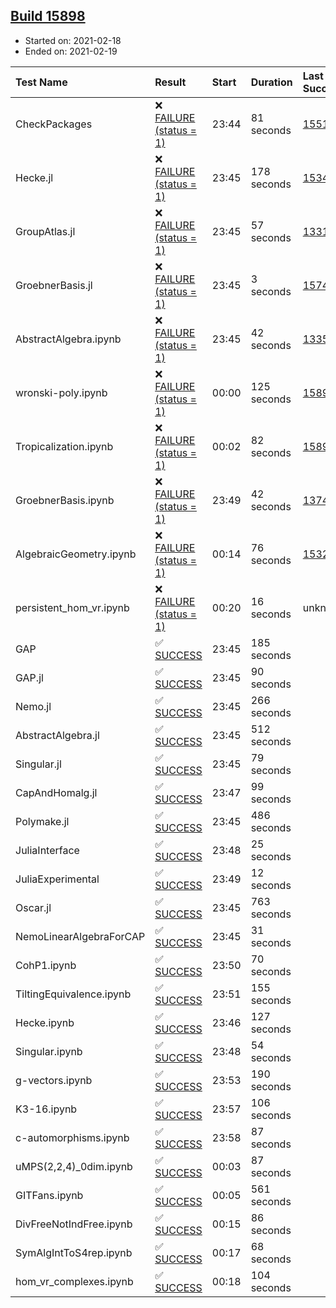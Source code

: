 ## [Build 15898](https://oscarci.mathematik.uni-kl.de/job/oscar/15898/)

* Started on: 2021-02-18
* Ended on: 2021-02-19

| Test Name    | Result | Start | Duration | Last Success | First Failure |
|:-------------|:-------|:------|:---------|:-------------|:--------------|
| CheckPackages | ❌ [FAILURE (status = 1)](https://oscarci.mathematik.uni-kl.de/job/oscar/15898/artifact/logs/build-15898/CheckPackages.log) | 23:44 | 81 seconds | [15514](https://oscarci.mathematik.uni-kl.de/job/oscar/15514/) | [15515](https://oscarci.mathematik.uni-kl.de/job/oscar/15515/) |
| Hecke.jl | ❌ [FAILURE (status = 1)](https://oscarci.mathematik.uni-kl.de/job/oscar/15898/artifact/logs/build-15898/Hecke.jl.log) | 23:45 | 178 seconds | [15344](https://oscarci.mathematik.uni-kl.de/job/oscar/15344/) | [15348](https://oscarci.mathematik.uni-kl.de/job/oscar/15348/) |
| GroupAtlas.jl | ❌ [FAILURE (status = 1)](https://oscarci.mathematik.uni-kl.de/job/oscar/15898/artifact/logs/build-15898/GroupAtlas.jl.log) | 23:45 | 57 seconds | [13311](https://oscarci.mathematik.uni-kl.de/job/oscar/13311/) | [13312](https://oscarci.mathematik.uni-kl.de/job/oscar/13312/) |
| GroebnerBasis.jl | ❌ [FAILURE (status = 1)](https://oscarci.mathematik.uni-kl.de/job/oscar/15898/artifact/logs/build-15898/GroebnerBasis.jl.log) | 23:45 | 3 seconds | [15745](https://oscarci.mathematik.uni-kl.de/job/oscar/15745/) | [15746](https://oscarci.mathematik.uni-kl.de/job/oscar/15746/) |
| AbstractAlgebra.ipynb | ❌ [FAILURE (status = 1)](https://oscarci.mathematik.uni-kl.de/job/oscar/15898/artifact/logs/build-15898/AbstractAlgebra.ipynb.log) | 23:45 | 42 seconds | [13355](https://oscarci.mathematik.uni-kl.de/job/oscar/13355/) | [13356](https://oscarci.mathematik.uni-kl.de/job/oscar/13356/) |
| wronski-poly.ipynb | ❌ [FAILURE (status = 1)](https://oscarci.mathematik.uni-kl.de/job/oscar/15898/artifact/logs/build-15898/wronski-poly.ipynb.log) | 00:00 | 125 seconds | [15897](https://oscarci.mathematik.uni-kl.de/job/oscar/15897/) | [15898](https://oscarci.mathematik.uni-kl.de/job/oscar/15898/) |
| Tropicalization.ipynb | ❌ [FAILURE (status = 1)](https://oscarci.mathematik.uni-kl.de/job/oscar/15898/artifact/logs/build-15898/Tropicalization.ipynb.log) | 00:02 | 82 seconds | [15897](https://oscarci.mathematik.uni-kl.de/job/oscar/15897/) | [15898](https://oscarci.mathematik.uni-kl.de/job/oscar/15898/) |
| GroebnerBasis.ipynb | ❌ [FAILURE (status = 1)](https://oscarci.mathematik.uni-kl.de/job/oscar/15898/artifact/logs/build-15898/GroebnerBasis.ipynb.log) | 23:49 | 42 seconds | [13748](https://oscarci.mathematik.uni-kl.de/job/oscar/13748/) | [13749](https://oscarci.mathematik.uni-kl.de/job/oscar/13749/) |
| AlgebraicGeometry.ipynb | ❌ [FAILURE (status = 1)](https://oscarci.mathematik.uni-kl.de/job/oscar/15898/artifact/logs/build-15898/AlgebraicGeometry.ipynb.log) | 00:14 | 76 seconds | [15322](https://oscarci.mathematik.uni-kl.de/job/oscar/15322/) | [15323](https://oscarci.mathematik.uni-kl.de/job/oscar/15323/) |
| persistent_hom_vr.ipynb | ❌ [FAILURE (status = 1)](https://oscarci.mathematik.uni-kl.de/job/oscar/15898/artifact/logs/build-15898/persistent_hom_vr.ipynb.log) | 00:20 | 16 seconds | unknown | unknown |
| GAP | ✅ [SUCCESS](https://oscarci.mathematik.uni-kl.de/job/oscar/15898/artifact/logs/build-15898/GAP.log) | 23:45 | 185 seconds |  |  |
| GAP.jl | ✅ [SUCCESS](https://oscarci.mathematik.uni-kl.de/job/oscar/15898/artifact/logs/build-15898/GAP.jl.log) | 23:45 | 90 seconds |  |  |
| Nemo.jl | ✅ [SUCCESS](https://oscarci.mathematik.uni-kl.de/job/oscar/15898/artifact/logs/build-15898/Nemo.jl.log) | 23:45 | 266 seconds |  |  |
| AbstractAlgebra.jl | ✅ [SUCCESS](https://oscarci.mathematik.uni-kl.de/job/oscar/15898/artifact/logs/build-15898/AbstractAlgebra.jl.log) | 23:45 | 512 seconds |  |  |
| Singular.jl | ✅ [SUCCESS](https://oscarci.mathematik.uni-kl.de/job/oscar/15898/artifact/logs/build-15898/Singular.jl.log) | 23:45 | 79 seconds |  |  |
| CapAndHomalg.jl | ✅ [SUCCESS](https://oscarci.mathematik.uni-kl.de/job/oscar/15898/artifact/logs/build-15898/CapAndHomalg.jl.log) | 23:47 | 99 seconds |  |  |
| Polymake.jl | ✅ [SUCCESS](https://oscarci.mathematik.uni-kl.de/job/oscar/15898/artifact/logs/build-15898/Polymake.jl.log) | 23:45 | 486 seconds |  |  |
| JuliaInterface | ✅ [SUCCESS](https://oscarci.mathematik.uni-kl.de/job/oscar/15898/artifact/logs/build-15898/JuliaInterface.log) | 23:48 | 25 seconds |  |  |
| JuliaExperimental | ✅ [SUCCESS](https://oscarci.mathematik.uni-kl.de/job/oscar/15898/artifact/logs/build-15898/JuliaExperimental.log) | 23:49 | 12 seconds |  |  |
| Oscar.jl | ✅ [SUCCESS](https://oscarci.mathematik.uni-kl.de/job/oscar/15898/artifact/logs/build-15898/Oscar.jl.log) | 23:45 | 763 seconds |  |  |
| NemoLinearAlgebraForCAP | ✅ [SUCCESS](https://oscarci.mathematik.uni-kl.de/job/oscar/15898/artifact/logs/build-15898/NemoLinearAlgebraForCAP.log) | 23:45 | 31 seconds |  |  |
| CohP1.ipynb | ✅ [SUCCESS](https://oscarci.mathematik.uni-kl.de/job/oscar/15898/artifact/logs/build-15898/CohP1.ipynb.log) | 23:50 | 70 seconds |  |  |
| TiltingEquivalence.ipynb | ✅ [SUCCESS](https://oscarci.mathematik.uni-kl.de/job/oscar/15898/artifact/logs/build-15898/TiltingEquivalence.ipynb.log) | 23:51 | 155 seconds |  |  |
| Hecke.ipynb | ✅ [SUCCESS](https://oscarci.mathematik.uni-kl.de/job/oscar/15898/artifact/logs/build-15898/Hecke.ipynb.log) | 23:46 | 127 seconds |  |  |
| Singular.ipynb | ✅ [SUCCESS](https://oscarci.mathematik.uni-kl.de/job/oscar/15898/artifact/logs/build-15898/Singular.ipynb.log) | 23:48 | 54 seconds |  |  |
| g-vectors.ipynb | ✅ [SUCCESS](https://oscarci.mathematik.uni-kl.de/job/oscar/15898/artifact/logs/build-15898/g-vectors.ipynb.log) | 23:53 | 190 seconds |  |  |
| K3-16.ipynb | ✅ [SUCCESS](https://oscarci.mathematik.uni-kl.de/job/oscar/15898/artifact/logs/build-15898/K3-16.ipynb.log) | 23:57 | 106 seconds |  |  |
| c-automorphisms.ipynb | ✅ [SUCCESS](https://oscarci.mathematik.uni-kl.de/job/oscar/15898/artifact/logs/build-15898/c-automorphisms.ipynb.log) | 23:58 | 87 seconds |  |  |
| uMPS(2,2,4)_0dim.ipynb | ✅ [SUCCESS](https://oscarci.mathematik.uni-kl.de/job/oscar/15898/artifact/logs/build-15898/uMPS-2-2-4-_0dim.ipynb.log) | 00:03 | 87 seconds |  |  |
| GITFans.ipynb | ✅ [SUCCESS](https://oscarci.mathematik.uni-kl.de/job/oscar/15898/artifact/logs/build-15898/GITFans.ipynb.log) | 00:05 | 561 seconds |  |  |
| DivFreeNotIndFree.ipynb | ✅ [SUCCESS](https://oscarci.mathematik.uni-kl.de/job/oscar/15898/artifact/logs/build-15898/DivFreeNotIndFree.ipynb.log) | 00:15 | 86 seconds |  |  |
| SymAlgIntToS4rep.ipynb | ✅ [SUCCESS](https://oscarci.mathematik.uni-kl.de/job/oscar/15898/artifact/logs/build-15898/SymAlgIntToS4rep.ipynb.log) | 00:17 | 68 seconds |  |  |
| hom_vr_complexes.ipynb | ✅ [SUCCESS](https://oscarci.mathematik.uni-kl.de/job/oscar/15898/artifact/logs/build-15898/hom_vr_complexes.ipynb.log) | 00:18 | 104 seconds |  |  |
